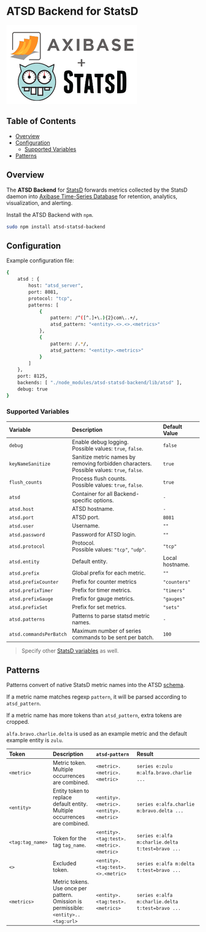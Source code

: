 # ATSD Backend for StatsD

![](./images/axibase-and-statsd.png)

## Table of Contents

* [Overview](#overview)
* [Configuration](#configuration)
  * [Supported Variables](#supported-variables)
* [Patterns](#patterns)

## Overview

The **ATSD Backend** for [StatsD](https://github.com/etsy/statsd) forwards metrics collected by the StatsD daemon into [Axibase Time-Series Database](https://axibase.com/docs/atsd/) for retention, analytics, visualization, and alerting.

Install the ATSD Backend with `npm`.

```sh
sudo npm install atsd-statsd-backend
```

## Configuration

Example configuration file:

```sh
{
    atsd : {
        host: "atsd_server",
        port: 8081,
        protocol: "tcp",
        patterns: [
            {
                pattern: /^([^.]+\.){2}com\..+/,
                atsd_pattern: "<entity>.<>.<>.<metrics>"
            },
            {
                pattern: /.*/,
                atsd_pattern: "<entity>.<metrics>"
            }
        ]
    },
    port: 8125,
    backends: [ "./node_modules/atsd-statsd-backend/lib/atsd" ],
    debug: true
}
```

### Supported Variables

 Variable| Description| Default Value
:--|:--|:--
 `debug`       | Enable debug logging.<br>Possible values: `true`, `false`.| `false`
 `keyNameSanitize`       | Sanitize metric names by removing forbidden characters.<br>Possible values: `true`, `false`.| `true`
 `flush_counts` | Process flush counts.<br>Possible values: `true`, `false`. | `true`
 `atsd`         | Container for all Backend-specific options.  | `-`
 `atsd.host`    | ATSD hostname.   | `-`
 `atsd.port`    | ATSD port.       | `8081`
 `atsd.user`    | Username.        | `""`
 `atsd.password`         | Password for ATSD login.| `""`
 `atsd.protocol`         | Protocol.<br>Possible values: `"tcp"`, `"udp"`.       | `"tcp"`
 `atsd.entity`  | Default entity.  | Local hostname.
 `atsd.prefix`  | Global prefix for each metric.      | `""`
 `atsd.prefixCounter`    | Prefix for counter metrics         | `"counters"`
 `atsd.prefixTimer`      | Prefix for timer metrics. | `"timers"`
 `atsd.prefixGauge`      | Prefix for gauge metrics. | `"gauges"`
 `atsd.prefixSet`        | Prefix for set metrics.   | `"sets"`
 `atsd.patterns`         | Patterns to parse statsd metric names.       | `-`
 `atsd.commandsPerBatch` | Maximum number of series commands to be sent per batch.      | `100`

> Specify other [StatsD variables](https://github.com/etsy/statsd/blob/master/exampleConfig.js) as well.

## Patterns

Patterns convert of native StatsD metric names into the ATSD [schema](https://axibase.com/docs/atsd/#schema).

If a metric name matches regexp `pattern`, it will be parsed according to `atsd_pattern`.

If a metric name has more tokens than `atsd_pattern`, extra tokens are cropped.

`alfa.bravo.charlie.delta` is used as an example metric and the default example entity is `zulu`.

 Token   | Description      | `atsd-pattern`         | Result
:--|:--|:--|:--|
 `<metric>`       | Metric token.<br> Multiple occurrences are combined.        | `<metric>.<metric>.<metric>`   | `series e:zulu m:alfa.bravo.charlie ...`
 `<entity>`       | Entity token to replace default entity.<br> Multiple occurrences are combined.      | `<entity>.<metric>.<entity>.<metric>`   | `series e:alfa.charlie m:bravo.delta ...`
 `<tag:tag_name>` | Token for the tag `tag_name`.  | `<entity>.<tag:test>.<metric>.<metric>` | `series e:alfa m:charlie.delta t:test=bravo ...`
 `<>`    | Excluded token.     | `<entity>.<tag:test>.<>.<metric>`       | `series e:alfa m:delta t:test=bravo ...`
 `<metrics>`      | Metric tokens.<br>Use once per pattern.<br>Omission is permissible: `<entity>..<tag:url>` | `<entity>.<tag:test>.<metrics>`         | `series e:alfa m:charlie.delta t:test=bravo ...`
